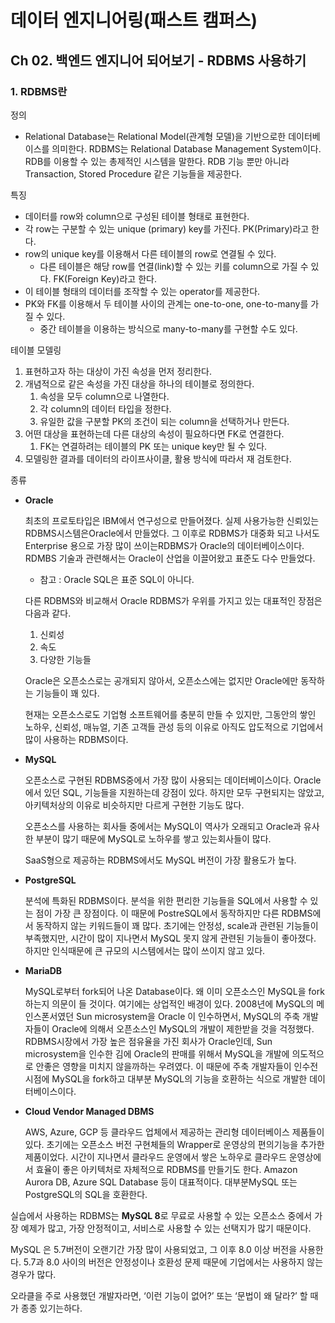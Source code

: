 # 데이터 엔지니어링(패스트 캠퍼스)

## Ch 02. 백엔드 엔지니어 되어보기 - RDBMS 사용하기

### 1. RDBMS란

정의

- Relational Database는 Relational Model(관계형 모델)을 기반으로한 데이터베이스를 의미한다. RDBMS는 Relational Database Management System이다. RDB를 이용할 수 있는 총제적인 시스템을 말한다. RDB 기능 뿐만 아니라 Transaction, Stored Procedure 같은 기능들을 제공한다.

특징

- 데이터를 row와 column으로 구성된 테이블 형태로 표현한다.
- 각 row는 구분할 수 있는 unique (primary) key를 가진다. PK(Primary)라고 한다.
- row의 unique key를 이용해서 다른 테이블의 row로 연결될 수 있다.
    - 다른 테이블은 해당 row를 연결(link)할 수 있는 키를 column으로 가질 수 있다. FK(Foreign Key)라고 한다.
- 이 테이블 형태의 데이터를 조작할 수 있는 operator를 제공한다.
- PK와 FK를 이용해서 두 테이블 사이의 관계는 one-to-one, one-to-many를 가질 수 있다.
    - 중간 테이블을 이용하는 방식으로 many-to-many를 구현할 수도 있다.
    

테이블 모델링

1. 표현하고자 하는 대상이 가진 속성을 먼저 정리한다.
2. 개념적으로 같은 속성을 가진 대상을 하나의 테이블로 정의한다.
    1. 속성을 모두 column으로 나열한다.
    2. 각 column의 데이터 타입을 정한다.
    3. 유일한 값을 구분할 PK의 조건이 되는 column을 선택하거나 만든다.
3. 어떤 대상을 표현하는데 다른 대상의 속성이 필요하다면 FK로 연결한다.
    1. FK는 연결하려는 테이블의 PK 또는 unique key만 될 수 있다.
4. 모델링한 결과를 데이터의 라이프사이클, 활용 방식에 따라서 재 검토한다.

종류

- **Oracle**
    
    최초의 프로토타입은 IBM에서 연구성으로 만들어졌다. 실제 사용가능한 신뢰있는 RDBMS시스템은Oracle에서 만들었다. 그 이후로 RDBMS가 대중화 되고 나서도 Enterprise 용으로 가장 많이 쓰이는RDBMS가 Oracle의 데이터베이스이다. RDMBS 기술과 관련해서는 Oracle이 산업을 이끌어왔고 표준도 다수 만들었다.
    
    - 참고 : Oracle SQL은 표준 SQL이 아니다.
    
    다른 RDBMS와 비교해서 Oracle RDBMS가 우위를 가지고 있는 대표적인 장점은 다음과 같다.
    
    1. 신뢰성
    2. 속도
    3. 다양한 기능들
    
    Oracle은 오픈소스로는 공개되지 않아서, 오픈소스에는 없지만 Oracle에만 동작하는 기능들이 꽤 있다.
    
    현재는 오픈소스로도 기업형 소프트웨어를 충분히 만들 수 있지만, 그동안의 쌓인 노하우, 신뢰성, 매뉴얼, 기존 고객들 관성 등의 이유로 아직도 압도적으로 기업에서 많이 사용하는 RDBMS이다.
    
- **MySQL**
    
    오픈소스로 구현된 RDBMS중에서 가장 많이 사용되는 데이터베이스이다. Oracle에서 있던 SQL, 기능들을 지원하는데 강점이 있다. 하지만 모두 구현되지는 않았고, 아키텍처상의 이유로 비슷하지만 다르게 구현한 기능도 많다.
    
    오픈소스를 사용하는 회사들 중에서는 MySQL이 역사가 오래되고 Oracle과 유사한 부분이 많기 때문에 MySQL로 노하우를 쌓고 있는회사들이 많다.
    
    SaaS형으로 제공하는 RDBMS에서도 MySQL 버전이 가장 활용도가 높다.
    
- **PostgreSQL**
    
    분석에 특화된 RDBMS이다. 분석을 위한 편리한 기능들을 SQL에서 사용할 수 있는 점이 가장 큰 장점이다. 이 때문에 PostreSQL에서 동작하지만 다른 RDBMS에서 동작하지 않는 키워드들이 꽤 많다.
    초기에는 안정성, scale과 관련된 기능들이 부족했지만, 시간이 많이 지나면서 MySQL 못지 않게 관련된 기능들이 좋아졌다. 하지만 인식때문에 큰 규모의 시스템에서는 많이 쓰이지 않고 있다.
    
- **MariaDB**
    
    MySQL로부터 fork되어 나온 Database이다. 왜 이미 오픈소스인 MySQL을 fork하는지 의문이 들 것이다. 여기에는 상업적인 배경이 있다. 2008년에 MySQL의 메인스폰서였던 Sun microsystem을 Oracle 이 인수하면서, MySQL의 주축 개발자들이 Oracle에 의해서 오픈소스인 MySQL의 개발이 제한받을 것을 걱정했다. RDBMS시장에서 가장 높은 점유율을 가진 회사가 Oracle인데, Sun microsystem을 인수한 김에 Oracle의 판매를 위해서 MySQL을 개발에 의도적으로 안좋은 영향을 미치지 않을까하는 우려였다. 이 때문에 주축 개발자들이 인수전 시점에 MySQL을 fork하고 대부분 MySQL의 기능을 호환하는 식으로 개발한 데이터베이스이다.
    
- **Cloud Vendor Managed DBMS**
    
    AWS, Azure, GCP 등 클라우드 업체에서 제공하는 관리형 데이터베이스 제품들이 있다. 초기에는 오픈소스 버전 구현체들의 Wrapper로 운영상의 편의기능을 추가한 제품이었다. 시간이 지나면서 클라우드 운영에서 쌓은 노하우로 클라우드 운영상에서 효율이 좋은 아키텍처로 자체적으로 RDBMS를 만들기도 한다. Amazon Aurora DB, Azure SQL Database 등이 대표적이다. 대부분MySQL 또는 PostgreSQL의 SQL을 호환한다.
    

실습에서 사용하는 RDBMS는 **MySQL 8**로 무료로 사용할 수 있는 오픈소스 중에서 가장 예제가 많고, 가장 안정적이고, 서비스로 사용할 수 있는 선택지가 많기 때문이다.

MySQL 은 5.7버전이 오랜기간 가장 많이 사용되었고, 그 이후 8.0 이상 버전을 사용한다. 5.7과 8.0 사이의 버전은 안정성이나 호환성 문제 때문에 기업에서는 사용하지 않는 경우가 많다.

오라클을 주로 사용했던 개발자라면, ‘이런 기능이 없어?’ 또는 ‘문법이 왜 달라?’ 할 때가 종종 있기는하다.